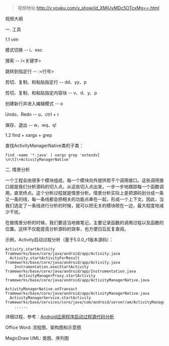 > 视频地址:http://v.youku.com/v_show/id_XMjUyMDc5OTcxMg==.html

视频大纲

一. 工具

1.1 vim

模式切换 -- i、esc

搜索 -- /<关键字>

跳转到指定行 -- :<行号>

剪切、复制、和粘贴指定行 -- dd、yy、p

剪切、复制、和粘贴指定内容块 -- v、d、y、p

创建新行并进入编辑模式 -- o

Undo、Redo -- u、ctrl + r

保存、退出 -- w、wq、q!

1.2 find + xargs + grep

查找ActivityManagerNative类的子类：

```
find -name '*.java' | xargs grep 'extends[ \n\t]\+ActivityManagerNative'
```

二. 情景分析

一个工程会由很多个模块组成，每一个模块向外提供若干个调用接口。这些调用接口就是我们分析源码的切入点。从这些切入点出发，一步一步地跟踪每一个函数调用，直至终点。这个分析过程就是情景分析。情景分析实际上是把源码划分成一条又一条的线，每一条线都会把相关的功能点串在一起，形成一个上下文。因此，当我们选定了一条线进行分析的时候，就可以把无关的模块晾在一边，最大程度地减少干扰。

在做情景分析的时候，我们要适当地做笔记，主要记录函数的调用过程以及函数的位置。这样不仅能提高分析源码的效率，也方便日后反复查阅。

示例，Activity启动过程分析（基于5.0.0_r1版本源码）：

```
Activity.startActivity frameworks/base/core/java/android/app/Activity.java
  Activity.startActivityForResult frameworks/base/core/java/android/app/Activity.java
    Instrumentation.execStartActivity frameworks/base/core/java/android/app/Instrumentation.java
      ActivityManagerProxy.startActivity frameworks/base/core/java/android/app/ActivityManagerNative.java
 
ActivityManagerNative.onTransact frameworks/base/core/java/android/app/ActivityManagerNative.java
  ActivityManagerService.startActivity frameworks/base/services/core/java/com/android/server/am/ActivityManagerService.java
    ......
```

详细过程，参考：[Android应用程序启动过程源代码分析](http://blog.csdn.net/luoshengyang/article/details/6689748)

Office Word: 流程图、架构图和示意图

MagicDraw UML: 类图、序列图
